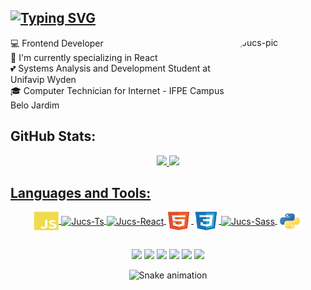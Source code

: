 ## [![Typing SVG](https://readme-typing-svg.herokuapp.com?font=Roboto&size=35&color=ff7aa6&width=550&height=100&lines=Hello+World,+I'am+Jussara)](https://git.io/typing-svg)

<div>
  <img align="right" alt="Jucs-pic" height="150" width="150" style="border-radius:50px;" src="https://media.tenor.com/8bn9U7Py7qAAAAAi/vibe-nezuko.gif">
</div>

 💻 Frontend Developer <br/>
 🧠 I'm currently specializing in React <br/> 
 💕 Systems Analysis and Development Student at Unifavip Wyden <br/>
 🎓 Computer Technician for Internet - IFPE Campus Belo Jardim

## GitHub Stats:

<div align="center">
  <a href="https://github.com/jussaraalves">
  <img height="160em" src="https://github-readme-stats.vercel.app/api?username=jussaraalves&show_icons=true&theme=dracula&include_all_commits=true&count_private=true"/>
  <img height="160em" src="https://github-readme-stats.vercel.app/api/top-langs/?username=jussaraalves&layout=compact&langs_count=7&theme=dracula"/>
</div> 
 
  ## Languages and Tools:
<div align="center">
  <img align="center" alt="Jucs-Js" height="30" width="40" src="https://raw.githubusercontent.com/devicons/devicon/master/icons/javascript/javascript-plain.svg"> 
  <img align="center" alt="Jucs-Ts" height="30" width="40" src="https://cdn.jsdelivr.net/gh/devicons/devicon/icons/typescript/typescript-original.svg"> 
  <img align="center" alt="Jucs-React" height="30" width="40" src="https://cdn.jsdelivr.net/gh/devicons/devicon/icons/react/react-original.svg" /> 
  <img align="center" alt="Jucs-HTML" height="30" width="40" src="https://raw.githubusercontent.com/devicons/devicon/master/icons/html5/html5-original.svg"> 
  <img align="center" alt="Jucs-CSS" height="30" width="40" src="https://raw.githubusercontent.com/devicons/devicon/master/icons/css3/css3-original.svg"> 
  <img align="center" alt="Jucs-Sass" height="30" width="40" src="https://cdn.jsdelivr.net/gh/devicons/devicon/icons/sass/sass-original.svg"> 
  <img align="center" alt="Jucs-Python" height="30" width="40" src="https://raw.githubusercontent.com/devicons/devicon/master/icons/python/python-original.svg"> 
 
 ## 
 
<div>
  <a href="https://www.linkedin.com/in/jussara-alves-201aa0215/" target="_blank"><img src="https://img.shields.io/badge/-LinkedIn-%230077B5?style=for-the-badge&logo=linkedin&logoColor=white" target="_blank"></a>
  <a href="https://www.instagram.com/jucsalves_/" target="_blank"><img src="https://img.shields.io/badge/-Instagram-%23E4405F?style=for-the-badge&logo=instagram&logoColor=white" target="_blank"></a>
  <a href = "mailto: jussaraalves852@gmail.com"><img src="https://img.shields.io/badge/Gmail-D14836?style=for-the-badge&logo=gmail&logoColor=white" ></a>
  <a href="https://www.twitch.tv/jucsalves_/" target="_blank"><img src="https://img.shields.io/badge/Twitch-9146FF?style=for-the-badge&logo=twitch&logoColor=white" target="_blank"></a>
  <a href="https://www.youtube.com/channel/UCMFdjc2HzarQGR061LKgnRQ" target="_blank"><img src="https://img.shields.io/badge/YouTube-FF0000?style=for-the-badge&logo=youtube&logoColor=white" target="_blank"></a>
 <a href="https://www.tiktok.com/@jucskj?lang=pt-BR" target="_blank"><img src="https://img.shields.io/badge/TikTok-000000?style=for-the-badge&logo=tiktok&logoColor=white" target="_blank"></a>
   
  
 
   ![Snake animation](https://github.com/jussaraalves/jussaraalves/blob/output/github-contribution-grid-snake.svg)
 
</div>
